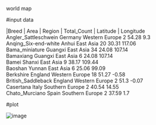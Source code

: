 world map

#input data

|Breed	| Area	| Region	| Total_Count	| Latitude	| Longitude  
Angler_Sattleschwein	Germany	Western Europe	2	54.28	9.3  
Anqing_Six-end-white	Anhui	East Asia	20	30.31	117.06  
Bama_miniature	Guangxi	East Asia	34	24.08	107.14  
Bamaxiang	Guangxi	East Asia	6	24.08	107.14  
Bamei	Shanxi	East Asia	9	38.17	109.44  
Baoshan	Yunnan	East Asia	6	25.06	99.09  
Berkshire	England	Western Europe	18	51.27	-0.58  
British_Saddleback	England	Western Europe	2	51.3	-0.07  
Casertana	Italy	Southern Europe	2	40.54	14.55  
Chato_Murciano	Spain	Southern Europe	2	37.59	1.7  

#plot

![image](https://github.com/binzhengbin/YZWL/blob/main/plot/map_plot/pig_map.png)
